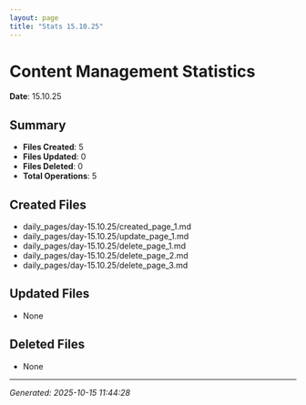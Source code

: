 ```yaml
---
layout: page
title: "Stats 15.10.25"
---
```


# Content Management Statistics

**Date**: 15.10.25

## Summary

- **Files Created**: 5
- **Files Updated**: 0  
- **Files Deleted**: 0
- **Total Operations**: 5

## Created Files

- daily_pages/day-15.10.25/created_page_1.md
- daily_pages/day-15.10.25/update_page_1.md
- daily_pages/day-15.10.25/delete_page_1.md
- daily_pages/day-15.10.25/delete_page_2.md
- daily_pages/day-15.10.25/delete_page_3.md

## Updated Files

- None

## Deleted Files

- None

---
*Generated: 2025-10-15 11:44:28*
